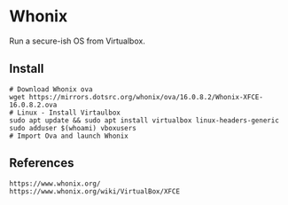 Whonix
======

Run a secure-ish OS from Virtualbox. 

Install
-------

    # Download Whonix ova 
    wget https://mirrors.dotsrc.org/whonix/ova/16.0.8.2/Whonix-XFCE-16.0.8.2.ova
    # Linux - Install Virtaulbox
    sudo apt update && sudo apt install virtualbox linux-headers-generic
    sudo adduser $(whoami) vboxusers
    # Import Ova and launch Whonix

References
-----------

    https://www.whonix.org/
    https://www.whonix.org/wiki/VirtualBox/XFCE

